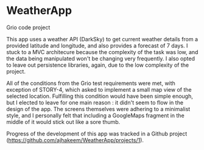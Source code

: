 # WeatherApp

Grio code project 

This app uses a weather API (DarkSky) to get current weather details from a provided latitude and longitude, and also 
provides a forecast of 7 days. I stuck to a MVC architecure because the complexity of the task was low, and the data
being manipulated won't be changing very frequently. I also opted to leave out persistence libraries, again, due to the
low complexity of the project.

All of the conditions from the Grio test requirements were met, with exception of
STORY-4, which asked to implement a small map view of the selected location. Fulfilling this condition would have been
simple enough, but I elected to leave for one main reason : it didn't seem to flow in the design of the app. 
The screens themselves were adhering to a minimalist style, and I personally felt that including a GoogleMaps fragment 
in the middle of it would stick out like a sore thumb. 

Progress of the development of this app was tracked in a Github project (https://github.com/ajhakeem/WeatherApp/projects/1).
